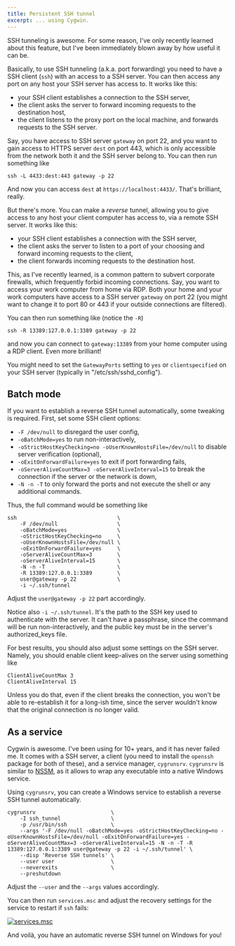 ```yaml
---
title: Persistent SSH tunnel
excerpt: ... using Cygwin.
---
```

SSH tunneling is awesome.
For some reason, I've only recently learned about this feature, but I've been
immediately blown away by how useful it can be.

Basically, to use SSH tunneling (a.k.a. port forwarding) you need to have a SSH
client (`ssh`) with an access to a SSH server.
You can then access any port on any host your SSH server has access to.
It works like this:

* your SSH client establishes a connection to the SSH server,
* the client asks the server to forward incoming requests to the destination
host,
* the client listens to the proxy port on the local machine, and forwards
requests to the SSH server.

Say, you have access to SSH server `gateway` on port 22, and you want to gain
access to HTTPS server `dest` on port 443, which is only accessible from the
network both it and the SSH server belong to.
You can then run something like

```
ssh -L 4433:dest:443 gateway -p 22
```

And now you can access `dest` at `https://localhost:4433/`.
That's brilliant, really.

But there's more.
You can make a _reverse_ tunnel, allowing you to give access to any host your
client computer has access to, via a remote SSH server.
It works like this:

* your SSH client establishes a connection with the SSH server,
* the client asks the server to listen to a port of your choosing and forward
incoming requests to the client,
* the client forwards incoming requests to the destination host.

This, as I've recently learned, is a common pattern to subvert corporate
firewalls, which frequently forbid incoming connections.
Say, you want to access your work computer from home via RDP.
Both your home and your work computers have access to a SSH server `gateway` on
port 22 (you might want to change it to port 80 or 443 if your outside
connections are filtered).

You can then run something like (notice the `-R`)

```
ssh -R 13389:127.0.0.1:3389 gateway -p 22
```

and now you can connect to `gateway:13389` from your home computer using a RDP
client.
Even more brilliant!

You might need to set the `GatewayPorts` setting to `yes` or `clientspecified`
on your SSH server (typically in "/etc/ssh/sshd_config").

Batch mode
----------

If you want to establish a reverse SSH tunnel automatically, some tweaking is
required.
First, set some SSH client options:

* `-F /dev/null` to disregard the user config,
* `-oBatchMode=yes` to run non-interactively,
* `-oStrictHostKeyChecking=no -oUserKnownHostsFile=/dev/null` to disable server
verification (optional),
* `-oExitOnForwardFailure=yes` to exit if port forwarding fails,
* `-oServerAliveCountMax=3 -oServerAliveInterval=15` to break the connection if
the server or the network is down,
* `-N -n -T` to only forward the ports and not execute the shell or any
additional commands.

Thus, the full command would be something like

```
ssh                                \
    -F /dev/null                   \
    -oBatchMode=yes                \
    -oStrictHostKeyChecking=no     \
    -oUserKnownHostsFile=/dev/null \
    -oExitOnForwardFailure=yes     \
    -oServerAliveCountMax=3        \
    -oServerAliveInterval=15       \
    -N -n -T                       \
    -R 13389:127.0.0.1:3389        \
    user@gateway -p 22             \
    -i ~/.ssh/tunnel
```

Adjust the `user@gateway -p 22` part accordingly.

Notice also `-i ~/.ssh/tunnel`.
It's the path to the SSH key used to authenticate with the server.
It can't have a passphrase, since the command will be run non-interactively,
and the public key must be in the server's authorized_keys file.

For best results, you should also adjust some settings on the SSH server.
Namely, you should enable client keep-alives on the server using something like

```
ClientAliveCountMax 3
ClientAliveInterval 15
```

Unless you do that, even if the client breaks the connection, you won't be able
to re-establish it for a long-ish time, since the server wouldn't know that the
original connection is no longer valid.

As a service
------------

Cygwin is awesome.
I've been using for 10+ years, and it has never failed me.
It comes with a SSH server, a client (you need to install the `openssh` package
for both of these), and a service manager, `cygrunsrv`.
`cygrunsrv` is similar to [NSSM], as it allows to wrap any executable into a
native Windows service.

[NSSM]: https://nssm.cc/

Using `cygrunsrv`, you can create a Windows service to establish a reverse SSH
tunnel automatically.

```
cygrunsrv                        \
    -I ssh_tunnel                \
    -p /usr/bin/ssh              \
    --args '-F /dev/null -oBatchMode=yes -oStrictHostKeyChecking=no -oUserKnownHostsFile=/dev/null -oExitOnForwardFailure=yes -oServerAliveCountMax=3 -oServerAliveInterval=15 -N -n -T -R 13389:127.0.0.1:3389 user@gateway -p 22 -i ~/.ssh/tunnel' \
    --disp 'Reverse SSH tunnels' \
    --user user                  \
    --neverexits                 \
    --preshutdown
```

Adjust the `--user` and the `--args` values accordingly.

You can then run `services.msc` and adjust the recovery settings for the
service to restart if `ssh` fails:

<div class="row">
  <div class="col-xs-12 col-sm-8 col-md-6">
    <a href="{{ '/assets/img/ssh_tunnel_services.png' | relative_url }}" class="thumbnail">
      <img class="img-responsive" alt="services.msc" src="{{ '/assets/img/ssh_tunnel_services.png' | relative_url }}">
    </a>
  </div>
</div>

And voilà, you have an automatic reverse SSH tunnel on Windows for you!
